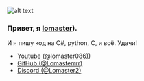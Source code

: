 ![alt text](https://i.imgur.com/NrNfKr1.png)
### Привет, я [lomaster](https://github.com/Lomasterrrr)).
И я пишу код на C#, python, C, и всё.
Удачи!

- [Youtube (@lomaster086)](https://www.youtube.com/channel/UCBrZRT-yUyHwUbD2o4BZevg))
- [GitHub (@Lomasterrrr)](https://github.com/Lomasterrrr)
- [Discord (@Lomaster2)](https://discordapp.com/users/972980423930036284)
